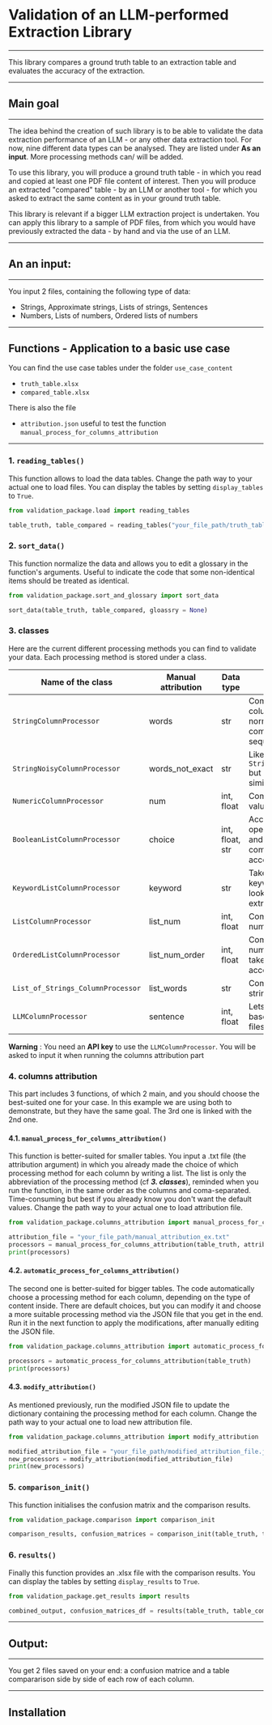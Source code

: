 # Validation of an LLM-performed Extraction Library
---

This library compares a ground truth table to an extraction table and evaluates the accuracy of the extraction.

---

## Main goal
---
The idea behind the creation of such library is to be able to validate the data extraction performance of an LLM - or any other data extraction tool.
For now, nine different data types can be analysed. They are listed under **As an input**.
More processing methods can/ will be added.

To use this library, you will produce a ground truth table - in which you read and copied at least one PDF file content of interest.
Then you will produce an extracted "compared" table - by an LLM or another tool - for which you asked to extract the same content as in your ground truth table.

This library is relevant if a bigger LLM extraction project is undertaken. You can apply this library to a sample of PDF files, from which you would have previously extracted the data - by hand and via the use of an LLM.

---

## An an input:
---
You input 2 files, containing the following type of data:
- Strings, Approximate strings, Lists of strings, Sentences
- Numbers, Lists of numbers, Ordered lists of numbers

---

## Functions - Application to a basic use case

You can find the use case tables under the folder `use_case_content`
- `truth_table.xlsx`
- `compared_table.xlsx`

There is also the file 
- `attribution.json` useful to test the function `manual_process_for_columns_attribution`
---

### 1. `reading_tables()`
This function allows to load the data tables.
Change the path way to your actual one to load files.
You can display the tables by setting `display_tables` to `True`.

```python
from validation_package.load import reading_tables

table_truth, table_compared = reading_tables("your_file_path/truth_table.xlsx", "your_file_path/compared_table.xlsx", display_tables = True)
```

### 2. `sort_data()`
This function normalize the data and allows you to edit a glossary in the function's arguments. 
Useful to indicate the code that some non-identical items should be treated as identical.

```python
from validation_package.sort_and_glossary import sort_data

sort_data(table_truth, table_compared, gloassry = None)
```

### 3. classes
Here are the current different processing methods you can find to validate your data.
Each processing method is stored under a class.

| Name of the class | Manual attribution | Data type | Description |
|-------------------|--------------------|-------------|-----------|
| `StringColumnProcessor` | words | str | Compares string columns by normalizing them & comparing using sequence matching
| `StringNoisyColumnProcessor` | words_not_exact | str | Like `StringColumnProcessor` but with lower similarity threshold
| `NumericColumnProcessor` | num | int, float | Compares numeric values
| `BooleanListColumnProcessor` | choice | int, float, str | Accepts boolean operators in truth file and checks comparison file accordingly
| `KeywordListColumnProcessor` | keyword | str | Takes truth file as keywords and only looks for keywords in extraction
| `ListColumnProcessor` | list_num | int, float | Compares lists with numeric values
| `OrderedListColumnProcessor` | list_num_order | int, float | Compares lists with numeric values and take order into account
| `List_of_Strings_ColumnProcessor` | list_words | str | Compares lists with string values
| `LLMColumnProcessor` | sentence | int, float | Lets an LLM prompt-based compare the 2 files

**Warning** : You need an **API key** to use the `LLMColumnProcessor`.
You will be asked to input it when running the columns attribution part

### 4. columns attribution
This part includes 3 functions, of which 2 main, and you should choose the best-suited one for your case.
In this example we are using both to demonstrate, but they have the same goal. The 3rd one is linked with the 2nd one.

#### 4.1. `manual_process_for_columns_attribution()`
This function is better-suited for smaller tables. 
You input a .txt file (the attribution argument) in which you already made the choice of which processing method for each column by writing a list. The list is only the abbreviation of the processing method (cf ***3. classes***), reminded when you run the function, in the same order as the columns and coma-separated.
Time-consuming but best if you already know you don't want the default values.
Change the path way to your actual one to load attribution file.

``` python
from validation_package.columns_attribution import manual_process_for_columns_attribution

attribution_file = "your_file_path/manual_attribution_ex.txt"
processors = manual_process_for_columns_attribution(table_truth, attribution_file)
print(processors)
```

#### 4.2. `automatic_process_for_columns_attribution()`
The second one is better-suited for bigger tables. 
The code automatically choose a processing method for each column, depending on the type of content inside.
There are default choices, but you can modify it and choose a more suitable processing method via the JSON file that you get in the end. 
Run it in the next function to apply the modifications, after manually editing the JSON file.

``` python
from validation_package.columns_attribution import automatic_process_for_columns_attribution

processors = automatic_process_for_columns_attribution(table_truth)
print(processors)
```

#### 4.3. `modify_attribution()`
As mentioned previously, run the modified JSON file to update the dictionary containing the processing method for each column.
Change the path way to your actual one to load new attribution file.

``` python
from validation_package.columns_attribution import modify_attribution

modified_attribution_file = "your_file_path/modified_attribution_file.json"
new_processors = modify_attribution(modified_attribution_file)
print(new_processors)
```

### 5. `comparison_init()`
This function initialises the confusion matrix and the comparison results.

``` python
from validation_package.comparison import comparison_init

comparison_results, confusion_matrices = comparison_init(table_truth, table_compared, processors)
```

### 6. `results()`
Finally this function provides an .xlsx file with the comparison results.
You can display the tables by setting `display_results` to `True`.

``` python 
from validation_package.get_results import results

combined_output, confusion_matrices_df = results(table_truth, table_compared, comparison_results, confusion_matrices, display_results=True)
``` 

---

## Output:
---
You get 2 files saved on your end: a confusion matrice and a table compararison side by side of each row of each column.

---

## Installation


